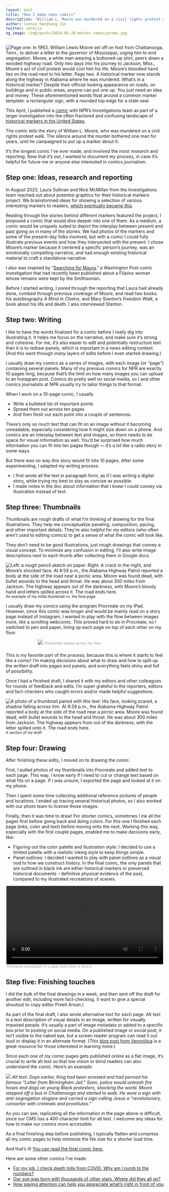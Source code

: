 ```yaml
---
layout: post
title: "How I make news comics"
description: "William L. Moore was murdered on a civil rights protest walk. Here's how I made a comic about one man's campaign to create a marker about it."
author: Connie Hanzhang Jin
twitter: connjie
og_image: /img/posts/2024-05-29-marker-comic/promo.jpg
---
```


![Page one: In 1963, William Lewis Moore set off on foot from Chattanooga, Tenn., to deliver a letter to the governor of Mississippi, urging him to end segregation. Moore, a white man wearing a buttoned-up shirt, peers down a wooded highway road. Only two days into his journey to Jackson, Miss., Moore's act of civil protest would cost him his life. Moore’s bloodied hand lies on the road next to his letter. Page two: A historical marker now stands along the highway in Alabama where he was murdered. What’s in a historical marker? Despite their official-looking appearance on roads, on buildings and in public areas, anyone can put one up. You just need an idea and money. These aforementioned words float around a common marker template: a rectangular sign, with a rounded top edge for a state seal.](/img/posts/2024-05-29-marker-comic/intro.png)

This April, I published a <a href="https://www.npr.org/2024/04/24/1246684546/comic-historical-marker-civil-rights-murder">comic</a> with NPR’s Investigations team as part of a larger investigation into the often fractured and confusing landscape of <a href="https://www.npr.org/2024/04/21/1244899635/civil-war-confederate-statue-markers-sign-history">historical markers in the United States</a>. 

The comic tells the story of William L. Moore, who was murdered on a civil rights protest walk. The silence around the murder bothered one man for years, until he campaigned to put up a marker about it. 

It’s the longest comic I’ve ever made, and involved the most research and reporting. Now that it’s out, I wanted to document my process, in case it’s helpful for future me or anyone else interested in comics journalism. 

## Step one: Ideas, research and reporting

In August 2023, Laura Sullivan and Nick McMillan from the Investigations team reached out about potential graphics for their historical markers project. We brainstormed ideas for showing a selection of various interesting markers to readers, <a href="https://www.npr.org/2024/04/21/1245275678/historical-markers-signs-civil-war-confederacy">which eventually became this</a>. 

Reading through the stories behind different markers featured the project, I proposed a comic that would dive deeper into one of them. As a medium, a comic would be uniquely suited to depict the interplay between present and past going on in many of the stories. We had photos of the markers and some of the present-day folks involved, but with a comic I could fully illustrate previous events and how they intersected with the present. I chose Moore’s marker because it centered a specific person’s journey, was an emotionally compelling narrative, and had enough existing historical material to craft a standalone narrative.

I also was inspired by “<a href="https://www.washingtonpost.com/history/interactive/2023/maura-philippines-smithsonian-brain-collection/">Searching for Maura</a>,” a Washington Post comic investigation that had recently been published about a Filipino woman whose remains were kept by the Smithsonian. 

Before I started writing, I pored through the reporting that Laura had already done, combed through previous coverage of Moore, and read two books: his autobiography <i>A Mind in Chains</i>, and Mary Stanton’s <i>Freedom Walk</i>, a book about his life and death. I also interviewed Stanton.

## Step two: Writing

I like to have the words finalized for a comic before I really dig into illustrating it. It helps me focus on the narrative, and make sure it’s strong and cohesive. For me, it’s also easier to edit and potentially restructure text than it is to redraw panels, which is important in a news editing context. (And this went through <i>many</i> layers of edits before I even started drawing.)

I usually draw my comics as a series of images, with each image (or “page”) containing several panels. Many of my previous comics for NPR are exactly 10 pages long, because that’s the limit on how many images you can upload to an Instagram post. Comics do pretty well on social media, so I and other comics journalists at NPR usually try to tailor things to that format. 

When I work on a 10-page comic, I usually
- Write a bulleted list of important points
- Spread them out across ten pages
- And then flesh out each point into a couple of sentences.

There’s only so much text that can fit on an image without it becoming unreadable, especially considering how it might size down on a phone. And comics are an interplay between text and images, so there needs to be space for visual information as well. You’d be surprised how much information you can fit into ten pages though — it’s a lot like a radio story in some ways. 

But there was no way <i>this</i> story would fit into 10 pages. After some experimenting, I adapted my writing process:
- I first wrote all the text in paragraph form, as if I was writing a digital story, while trying my best to stay as concise as possible.
- I made notes in the doc about information that I knew I could convey via illustration instead of text.

## Step three: Thumbnails

Thumbnails are rough drafts of what I’m thinking of drawing for the final illustrations. They help me conceptualize paneling, composition, pacing, and other important details. They’re also helpful for my editors (who often aren’t used to editing comics) to get a sense of what the comic will look like.

They don’t need to be good illustrations, just rough drawings that convey a visual concept. To minimize any confusion in editing, I’ll also write image descriptions next to each thumb after collecting them in Google docs. 

![Left: a rough pencil sketch on paper. Right: A crack in the night, and Moore’s shocked face. At 8:59 p.m., the Alabama Highway Patrol reported a body at the side of the road near a picnic area. Moore was found dead, with bullet wounds to the head and throat. He was about 300 miles from Jackson. The highway appears out of the darkness, with Moore’s bloody hand and letters spilled across it. The road ends here.](/img/posts/2024-05-29-marker-comic/thumb-comps.png)
<small>An example of my initial thumbnail vs. the final page</small>

I usually draw my comics using the program Procreate on my iPad. However, since this comic was longer and would be mainly read on a story page instead of Instagram, I wanted to play with the flow between images more, like a scrolling webcomic. This proved hard to do in Procreate, so I switched to pen and paper, lining up each page on top of each other on my floor. 

<div style="max-width: 300px; margin-left: auto; margin-right: auto; margin-bottom: 22px;">
	<img src="/img/posts/2024-05-29-marker-comic/pages.gif">
	<small style="font-size: 11px; color: #999;">Thumbnails spread across my floor</small>
</div>

This is my favorite part of the process, because this is where it starts to feel like a comic! I’m making decisions about what to draw and how to split up the written draft into pages and panels, and everything feels shiny and full of possibility. 

Once I had a finished draft, I shared it with my editors and other colleagues for rounds of feedback and edits. I’m super grateful to the reporters, editors and fact-checkers who caught errors and/or made helpful suggestions. 

![A photo of a thumbnail paired with this text: His face, looking scared, a shadow falling across him. At 8:59 p.m., the Alabama Highway Patrol reported a body at the side of the road near a picnic area. Moore was found dead, with bullet wounds to the head and throat. He was about 300 miles from Jackson. The highway appears from out of the darkness, with the letter spilled onto it. The road ends here.](/img/posts/2024-05-29-marker-comic/thumbs-text.png)
<small>A section of my draft</small>


## Step four: Drawing

After finishing these edits, I moved on to drawing the comic. 

First, I pulled photos of my thumbnails into Procreate and added text to each page. This way, I know early if I need to cut or change text based on what fits on a page. If I was unsure, I exported the page and looked at it on my phone.

Then I spent some time collecting additional reference pictures of people and locations. I ended up tracing several historical photos, so I also worked with our photo team to license those images.

Finally, then it was time to draw! For shorter comics, sometimes I ink all the pages first before going back and doing colors. For this one I finished each page (inks, color and text) before moving onto the next. Working this way, especially with the first couple pages, enabled me to make decisions early, like: 
- Figuring out the color palette and illustration style: I decided to use a limited palette with a realistic inking style to keep things simple.
- Panel outlines: I decided I wanted to play with panel outlines as a visual nod to how we construct history. In the final comic, the only panels that are outlined in black ink are either historical markers or preserved historical documents – definitive physical evidence of the past, compared to my illustrated recreations of scenes.  

<div style="max-width: 500px; margin-left: auto; margin-right: auto;">
	<video width="100%" controls>
	  <source src="/img/posts/2024-05-29-marker-comic/speedpaint.mov" type="video/mp4">
	</video>
	<small style="font-size: 11px; color: #999;">Timelapse speedpaint of a page (total time: 4 hours)</small>
</div>

## Step five: Finishing touches

I did the bulk of the final drawings in a week, and then sent off the draft for another edit, including more fact-checking. (I want to give a special shoutout to copy editor Preeti Aroon.)

As part of the final draft, I also wrote alternative text for each page. Alt text is a text description of visual details in an image, written for visually impaired people. It’s usually a part of image metadata or added to a specific box prior to posting on social media. On a published image or social post, it isn’t visible to the naked eye, but a screen reader program can read it out loud or display it in an alternate format. (This <a href="https://veroniiiica.com/how-to-write-alt-text-digital-comics/">blog post from Veroniiiica</a> is a great resource for those interested in learning more.)

Since each one of my comic pages gets published online as a flat image, it’s crucial to write alt text so that low vision or blind readers can also understand the comic. Here’s an example: 

![](/img/posts/2024-05-29-marker-comic/10-min.jpg)
<i>Alt text: Days earlier, King had been arrested and had penned his famous “Letter from Birmingham Jail.” Soon, police would unleash fire hoses and dogs on young Black protesters, shocking the world. Moore stepped off a bus in Chattanooga and started to walk. He wore a sign with anti-segregation slogans and carried a sign calling Jesus a “revolutionary, consorter with criminals and prostitutes.”</i>

As you can see, replicating all the information in the page above is difficult, since our CMS has a 400 character limit for alt text. I welcome any ideas for how to make our comics more accessible. 

As a final finishing step before publishing, I typically flatten and compress all my comic pages to help minimize the file size for a shorter load time. 

And that’s it! <a href="https://www.npr.org/2024/04/24/1246684546/comic-historical-marker-civil-rights-murder">You can read the final comic here.</a> 

Here are some other comics I’ve made: 
- <a href="https://www.npr.org/sections/goatsandsoda/2021/04/25/987208356/comic-how-i-cope-with-pandemic-numbness">For my job, I check death tolls from COVID. Why am I numb to the numbers?</a> 
- <a href="https://www.npr.org/2024/04/18/1241063826/sun-space-siblings-mystery-comic">Our sun was born with thousands of other stars. Where did they all go?</a> 
- <a href="https://www.npr.org/2022/05/09/1097583787/jenny-odell-how-to-pay-attention-tips-comic">How paying attention can help you appreciate what’s right in front of you</a>
